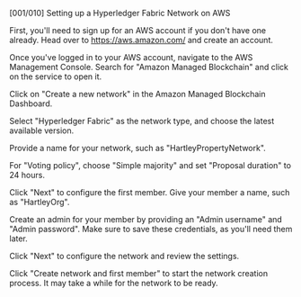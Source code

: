 [001/010] Setting up a Hyperledger Fabric Network on AWS

First, you'll need to sign up for an AWS account if you don't have one already. Head over to https://aws.amazon.com/ and create an account.

Once you've logged in to your AWS account, navigate to the AWS Management Console. Search for "Amazon Managed Blockchain" and click on the service to open it.

Click on "Create a new network" in the Amazon Managed Blockchain Dashboard.

Select "Hyperledger Fabric" as the network type, and choose the latest available version.

Provide a name for your network, such as "HartleyPropertyNetwork".

For "Voting policy", choose "Simple majority" and set "Proposal duration" to 24 hours.

Click "Next" to configure the first member. Give your member a name, such as "HartleyOrg".

Create an admin for your member by providing an "Admin username" and "Admin password". Make sure to save these credentials, as you'll need them later.

Click "Next" to configure the network and review the settings.

Click "Create network and first member" to start the network creation process. It may take a while for the network to be ready.